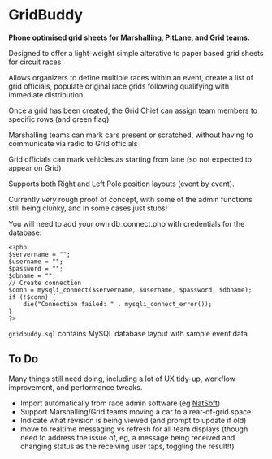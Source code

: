 # GridBuddy
**Phone optimised grid sheets for Marshalling, PitLane, and Grid teams.**

Designed to offer a light-weight simple alterative to paper based grid sheets for circuit races

Allows organizers to define multiple races within an event, create a list of grid officials, populate original race grids following qualifying with immediate distribution.

Once a grid has been created, the Grid Chief can assign team members to specific rows (and green flag)

Marshalling teams can mark cars present or scratched, without having to communicate via radio to Grid officials

Grid officials can mark vehicles as starting from lane (so not expected to appear on Grid)

Supports both Right and Left Pole position layouts (event by event).

Currently *very* rough proof of concept, with some of the admin functions still being clunky, and in some cases just stubs!

You will need to add your own db_connect.php with credentials for the database:
```
<?php
$servername = "";
$username = "";
$password = "";
$dbname = "";
// Create connection
$conn = mysqli_connect($servername, $username, $password, $dbname);
if (!$conn) {
    die("Connection failed: " . mysqli_connect_error());
}
?>
```

`gridbuddy.sql` contains MySQL database layout with sample event data

To Do
---
Many things still need doing, including a lot of UX tidy-up, workflow improvement, and performance tweaks.

- Import automatically from race admin software (eg [NatSoft](http://racing.natsoft.com.au/))
- Support Marshalling/Grid teams moving a car to a rear-of-grid space
- Indicate what revision is being viewed (and prompt to update if old)
- move to realtime messaging vs refresh for all team displays (though need to address the issue of, eg, a message being received and changing status as the receiving user taps, toggling the result!t)